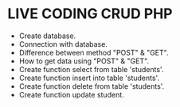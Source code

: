 # LIVE CODING CRUD PHP

- Create database.
- Connection with database.
- Difference between method "POST" & "GET".
- How to get data using "POST" & "GET".
- Create function select from table 'students'.
- Create function insert into table 'students'.
- Create function delete from table 'students'.
- Create function update student.
